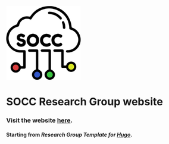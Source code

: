 <picture>
    <source media="(prefers-color-scheme: dark)" srcset="assets/media/icon-dark.png">
    <img src="assets/media/icon.png" width="200"/>
</picture>

# SOCC Research Group website
### Visit the website [here](https://di-unipi-socc.netlify.app).
#### Starting from _Research Group Template for [Hugo](https://github.com/wowchemy/starter-hugo-research-group)_.
